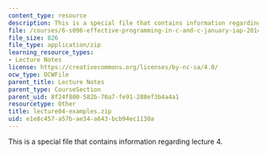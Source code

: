 ```yaml
---
content_type: resource
description: This is a special file that contains information regarding lecture 4.
file: /courses/6-s096-effective-programming-in-c-and-c-january-iap-2014/e1e8c457a57bae34a643bcb94ec1130a_lecture04-examples.zip
file_size: 826
file_type: application/zip
learning_resource_types:
- Lecture Notes
license: https://creativecommons.org/licenses/by-nc-sa/4.0/
ocw_type: OCWFile
parent_title: Lecture Notes
parent_type: CourseSection
parent_uid: 8f24f800-582b-70a7-fe91-288ef3b4a4a1
resourcetype: Other
title: lecture04-examples.zip
uid: e1e8c457-a57b-ae34-a643-bcb94ec1130a
---
```

This is a special file that contains information regarding lecture 4.
